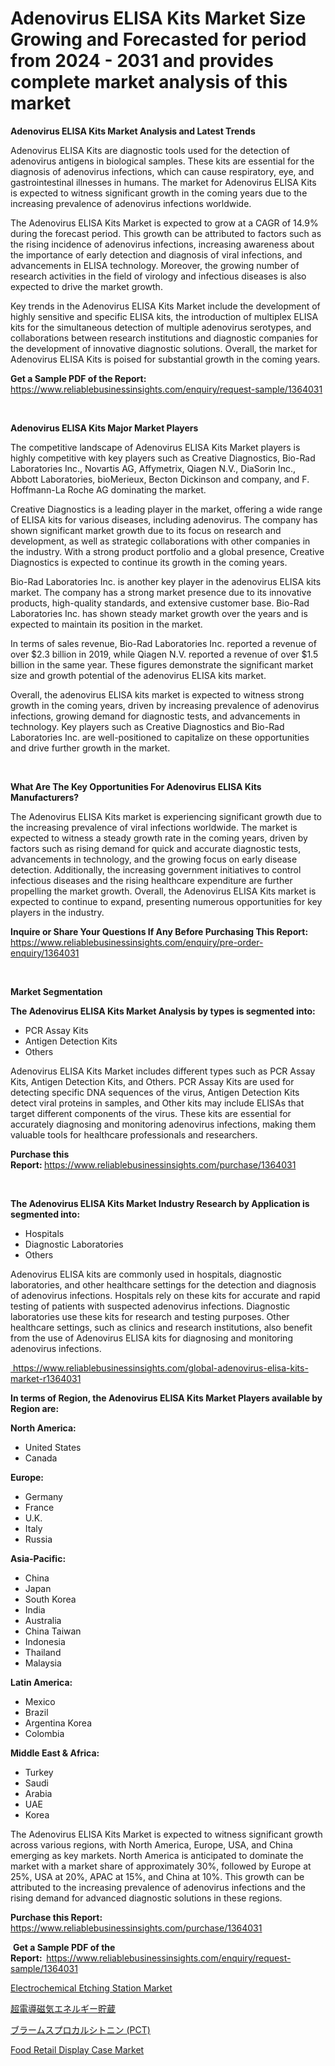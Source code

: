 <p><h1>Adenovirus ELISA Kits Market Size Growing and Forecasted for period from 2024 - 2031 and provides complete market analysis of this market</h1></p><p><strong>Adenovirus ELISA Kits Market Analysis and Latest Trends</strong></p>
<p><p>Adenovirus ELISA Kits are diagnostic tools used for the detection of adenovirus antigens in biological samples. These kits are essential for the diagnosis of adenovirus infections, which can cause respiratory, eye, and gastrointestinal illnesses in humans. The market for Adenovirus ELISA Kits is expected to witness significant growth in the coming years due to the increasing prevalence of adenovirus infections worldwide.</p><p>The Adenovirus ELISA Kits Market is expected to grow at a CAGR of 14.9% during the forecast period. This growth can be attributed to factors such as the rising incidence of adenovirus infections, increasing awareness about the importance of early detection and diagnosis of viral infections, and advancements in ELISA technology. Moreover, the growing number of research activities in the field of virology and infectious diseases is also expected to drive the market growth.</p><p>Key trends in the Adenovirus ELISA Kits Market include the development of highly sensitive and specific ELISA kits, the introduction of multiplex ELISA kits for the simultaneous detection of multiple adenovirus serotypes, and collaborations between research institutions and diagnostic companies for the development of innovative diagnostic solutions. Overall, the market for Adenovirus ELISA Kits is poised for substantial growth in the coming years.</p></p>
<p><strong>Get a Sample PDF of the Report:&nbsp;</strong> <a href="https://www.reliablebusinessinsights.com/enquiry/request-sample/1364031">https://www.reliablebusinessinsights.com/enquiry/request-sample/1364031</a></p>
<p>&nbsp;</p>
<p><strong>Adenovirus ELISA Kits Major Market Players</strong></p>
<p><p>The competitive landscape of Adenovirus ELISA Kits Market players is highly competitive with key players such as Creative Diagnostics, Bio-Rad Laboratories Inc., Novartis AG, Affymetrix, Qiagen N.V., DiaSorin Inc., Abbott Laboratories, bioMerieux, Becton Dickinson and company, and F. Hoffmann-La Roche AG dominating the market.</p><p>Creative Diagnostics is a leading player in the market, offering a wide range of ELISA kits for various diseases, including adenovirus. The company has shown significant market growth due to its focus on research and development, as well as strategic collaborations with other companies in the industry. With a strong product portfolio and a global presence, Creative Diagnostics is expected to continue its growth in the coming years.</p><p>Bio-Rad Laboratories Inc. is another key player in the adenovirus ELISA kits market. The company has a strong market presence due to its innovative products, high-quality standards, and extensive customer base. Bio-Rad Laboratories Inc. has shown steady market growth over the years and is expected to maintain its position in the market.</p><p>In terms of sales revenue, Bio-Rad Laboratories Inc. reported a revenue of over $2.3 billion in 2019, while Qiagen N.V. reported a revenue of over $1.5 billion in the same year. These figures demonstrate the significant market size and growth potential of the adenovirus ELISA kits market.</p><p>Overall, the adenovirus ELISA kits market is expected to witness strong growth in the coming years, driven by increasing prevalence of adenovirus infections, growing demand for diagnostic tests, and advancements in technology. Key players such as Creative Diagnostics and Bio-Rad Laboratories Inc. are well-positioned to capitalize on these opportunities and drive further growth in the market.</p></p>
<p>&nbsp;</p>
<p><strong>What Are The Key Opportunities For Adenovirus ELISA Kits Manufacturers?</strong></p>
<p><p>The Adenovirus ELISA Kits market is experiencing significant growth due to the increasing prevalence of viral infections worldwide. The market is expected to witness a steady growth rate in the coming years, driven by factors such as rising demand for quick and accurate diagnostic tests, advancements in technology, and the growing focus on early disease detection. Additionally, the increasing government initiatives to control infectious diseases and the rising healthcare expenditure are further propelling the market growth. Overall, the Adenovirus ELISA Kits market is expected to continue to expand, presenting numerous opportunities for key players in the industry.</p></p>
<p><strong>Inquire or Share Your Questions If Any Before Purchasing This Report:</strong> <a href="https://www.reliablebusinessinsights.com/enquiry/pre-order-enquiry/1364031">https://www.reliablebusinessinsights.com/enquiry/pre-order-enquiry/1364031</a></p>
<p>&nbsp;</p>
<p><strong>Market Segmentation</strong></p>
<p><strong>The Adenovirus ELISA Kits Market Analysis by types is segmented into:</strong></p>
<p><ul><li>PCR Assay Kits</li><li>Antigen Detection Kits</li><li>Others</li></ul></p>
<p><p>Adenovirus ELISA Kits Market includes different types such as PCR Assay Kits, Antigen Detection Kits, and Others. PCR Assay Kits are used for detecting specific DNA sequences of the virus, Antigen Detection Kits detect viral proteins in samples, and Other kits may include ELISAs that target different components of the virus. These kits are essential for accurately diagnosing and monitoring adenovirus infections, making them valuable tools for healthcare professionals and researchers.</p></p>
<p><strong>Purchase this Report:&nbsp;</strong><a href="https://www.reliablebusinessinsights.com/purchase/1364031">https://www.reliablebusinessinsights.com/purchase/1364031</a></p>
<p>&nbsp;</p>
<p><strong>The Adenovirus ELISA Kits Market Industry Research by Application is segmented into:</strong></p>
<p><ul><li>Hospitals</li><li>Diagnostic Laboratories</li><li>Others</li></ul></p>
<p><p>Adenovirus ELISA kits are commonly used in hospitals, diagnostic laboratories, and other healthcare settings for the detection and diagnosis of adenovirus infections. Hospitals rely on these kits for accurate and rapid testing of patients with suspected adenovirus infections. Diagnostic laboratories use these kits for research and testing purposes. Other healthcare settings, such as clinics and research institutions, also benefit from the use of Adenovirus ELISA kits for diagnosing and monitoring adenovirus infections.</p></p>
<p><a href="https://www.reliablebusinessinsights.com/global-adenovirus-elisa-kits-market-r1364031">&nbsp;https://www.reliablebusinessinsights.com/global-adenovirus-elisa-kits-market-r1364031</a></p>
<p><strong>In terms of Region, the Adenovirus ELISA Kits Market Players available by Region are:</strong></p>
<p>
    <p> <strong> North America: </strong>
        <ul>
            <li>United States</li>
            <li>Canada</li>
        </ul>
        </p> 
    <p> <strong> Europe: </strong>
        <ul>
            <li>Germany</li>
            <li>France</li>
            <li>U.K.</li>
            <li>Italy</li>
            <li>Russia</li>
        </ul>
        </p> 
    <p> <strong> Asia-Pacific: </strong>
        <ul>
            <li>China</li>
            <li>Japan</li>
            <li>South Korea</li>
            <li>India</li>
            <li>Australia</li>
            <li>China Taiwan</li>
            <li>Indonesia</li>
            <li>Thailand</li>
            <li>Malaysia</li>
        </ul>
        </p> 
    <p> <strong> Latin America: </strong>
        <ul>
            <li>Mexico</li>
            <li>Brazil</li>
            <li>Argentina Korea</li>
            <li>Colombia</li>
        </ul>
        </p> 
    <p> <strong> Middle East & Africa: </strong>
        <ul>
            <li>Turkey</li>
            <li>Saudi</li>
            <li>Arabia</li>
            <li>UAE</li>
            <li>Korea</li>
        </ul>
    </p>
    </p>
<p><p>The Adenovirus ELISA Kits Market is expected to witness significant growth across various regions, with North America, Europe, USA, and China emerging as key markets. North America is anticipated to dominate the market with a market share of approximately 30%, followed by Europe at 25%, USA at 20%, APAC at 15%, and China at 10%. This growth can be attributed to the increasing prevalence of adenovirus infections and the rising demand for advanced diagnostic solutions in these regions.</p></p>
<p><strong>Purchase this Report: </strong><a href="https://www.reliablebusinessinsights.com/purchase/1364031">https://www.reliablebusinessinsights.com/purchase/1364031</a></p>
<p>&nbsp;<strong>Get a Sample PDF of the Report:&nbsp;&nbsp;</strong><a href="https://www.reliablebusinessinsights.com/enquiry/request-sample/1364031">https://www.reliablebusinessinsights.com/enquiry/request-sample/1364031</a></p>
<p><strong></strong></p>
<p><p><a href="https://github.com/RoccoManning/Market-Research-Report-List-5/blob/main/electrochemical-etching-station-market.md">Electrochemical Etching Station Market</a></p><p><a href="https://github.com/dawson566/Market-Research-Report-List-2/blob/main/4659035169868.md">超電導磁気エネルギー貯蔵</a></p><p><a href="https://github.com/DeonBoer2023/Market-Research-Report-List-2/blob/main/9271572169869.md">ブラームスプロカルシトニン (PCT)</a></p><p><a href="https://github.com/gulaimolin/Market-Research-Report-List-5/blob/main/food-retail-display-case-market.md">Food Retail Display Case Market</a></p></p>